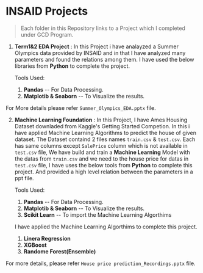 # INSAID Projects

> Each folder in this Repository links to a Project which I completed under GCD Program.

1. **Term1&2 EDA Project** : In this Project i have analayzed a Summer Olympics data provided by INSAID and in that I have analyzed many parameters and found the relations among them. I have used the below libraries from **Python** to complete the project.

      Tools Used:
	  1. **Pandas** -- For Data Processing.
	  2. **Matplotib & Seaborn** -- To Visualize the results.
	  
 For More details please refer `Summer_Olympics_EDA.pptx` file.
	  
2. **Machine Learning Foundation** : In this Project, I have Ames Housing Dataset downladed from Kaggle's Getting Started Competion.
  In this i have applied Machine Learning Algorithms to predict the house of given dataset.
  The Dataset containd 2 files names `train.csv` & `test.csv`. Each has same columns except `SalePrice` column which is not available in `test.csv` file, We have build and train a **Machine Learning** Model with the datas from `train.csv` and we need to the house price for datas in `test.csv` file, I have uses the below tools from **Python** to complete this project.  And provided a high level relation between the parameters in a ppt file.

     Tools Used:
	  1. **Pandas** -- For Data Processing.
	  2. **Matplotib & Seaborn** -- To Visualize the results.
	  3. **Scikit Learn** -- To import the Machine Learning Algorthims
	  
   I have applied the Machine Learning Algorthims to complete this project.
   
      1. **Linera Regression**
      2. **XGBoost**
      3. **Randome Forest(Ensemble)**

 For more details, please refer `House price prediction_Recordings.pptx` file.
